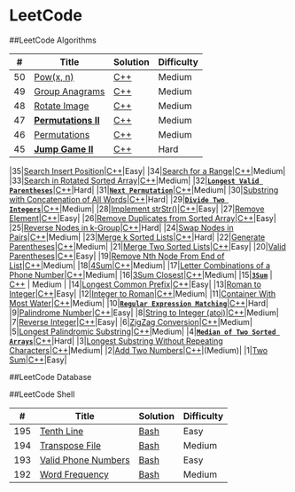 
LeetCode
========

##LeetCode Algorithms

| # | Title | Solution | Difficulty |
|---| ----- | -------- | ----------- |
|50|[Pow(x, n)](https://leetcode.com/problems/powx-n/#/description)|[C++](./50.cpp)|Medium|
|49|[Group Anagrams](https://leetcode.com/problems/anagrams/#/description)|[C++](./49.cpp)|Medium|
|48|[Rotate Image](https://leetcode.com/problems/rotate-image/#/description)|[C++](./48.cpp)|Medium|
|47|[**Permutations II**](https://leetcode.com/problems/permutations-ii/#/description)|[C++](./47.cpp)|Medium|
|46|[Permutations](https://leetcode.com/problems/permutations/#/description)|[C++](./46.cpp)|Medium|
|45|[**Jump Game II**](https://leetcode.com/problems/jump-game-ii/#/description)|[C++](./45.cpp)|Hard|

|35|[Search Insert Position](https://leetcode.com/problems/search-insert-position/)|[C++](./Algorithms/CPP/35.cpp)|Easy|
|34|[Search for a Range](https://leetcode.com/problems/search-for-a-range/)|[C++](./Algorithms/CPP/34.cpp)|Medium|
|33|[Search in Rotated Sorted Array](https://leetcode.com/problems/search-in-rotated-sorted-array/)|[C++](./Algorithms/CPP/33.cpp)|Medium|
|32|[**`Longest Valid Parentheses`**](https://leetcode.com/problems/longest-valid-parentheses/)|[C++](./Algorithms/CPP/32.cpp)|Hard|
|31|[**`Next Permutation`**](https://leetcode.com/problems/next-permutation/)|[C++](./Algorithms/CPP/31.cpp)|Medium|
|30|[Substring with Concatenation of All Words](https://leetcode.com/problems/substring-with-concatenation-of-all-words/)|[C++](./Algorithms/CPP/30.cpp)|Hard|
|29|[**`Divide Two Integers`**](https://leetcode.com/problems/divide-two-integers/)|[C++](./Algorithms/CPP/29.cpp)|Medium|
|28|[Implement strStr()](https://leetcode.com/problems/implement-strstr/)|[C++](./Algorithms/CPP/28.cpp)|Easy|
|27|[Remove Element](https://leetcode.com/problems/remove-element/)|[C++](./Algorithms/CPP/27.cpp)|Easy|
|26|[Remove Duplicates from Sorted Array](https://leetcode.com/problems/remove-duplicates-from-sorted-array/)|[C++](./Algorithms/CPP/26.cpp)|Easy|
|25|[Reverse Nodes in k-Group](https://leetcode.com/problems/reverse-nodes-in-k-group/)|[C++](./Algorithms/CPP/25.cpp)|Hard|
|24|[Swap Nodes in Pairs](https://leetcode.com/problems/swap-nodes-in-pairs/)|[C++](./Algorithms/CPP/24.cpp)|Medium|
|23|[Merge k Sorted Lists](https://leetcode.com/problems/merge-k-sorted-lists/)|[C++](./Algorithms/CPP/23.cpp)|Hard|
|22|[Generate Parentheses](https://leetcode.com/problems/generate-parentheses/)|[C++](./Algorithms/CPP/22.cpp)|Medium|
|21|[Merge Two Sorted Lists](https://leetcode.com/problems/merge-two-sorted-lists/)|[C++](./Algorithms/CPP/21.cpp)|Easy|
|20|[Valid Parentheses](https://leetcode.com/problems/valid-parentheses/)|[C++](./Algorithms/CPP/20.cpp)|Easy|
|19|[Remove Nth Node From End of List](https://leetcode.com/problems/remove-nth-node-from-end-of-list/)|[C++](./Algorithms/CPP/19.cpp)|Medium|
|18|[4Sum](https://leetcode.com/problems/4sum/)|[C++](./Algorithms/CPP/18.cpp)|Medium|
|17|[Letter Combinations of a Phone Number](https://leetcode.com/problems/letter-combinations-of-a-phone-number/)|[C++](./Algorithms/CPP/17.cpp)|Medium|
|16|[3Sum Closest](https://leetcode.com/problems/3sum-closest/)|[C++](./Algorithms/CPP/16.cpp)|Medium|
|15|[**`3Sum`**](https://leetcode.com/problems/3sum/) | [C++](./Algorithms/CPP/15.cpp) | Medium |
|14|[Longest Common Prefix](https://leetcode.com/problems/longest-common-prefix/)|[C++](./Algorithms/CPP/14.cpp)|Easy|
|13|[Roman to Integer](https://leetcode.com/problems/roman-to-integer/)|[C++](./Algorithms/CPP/13.cpp)|Easy|
|12|[Integer to Roman](https://leetcode.com/problems/integer-to-roman/)|[C++](./Algorithms/CPP/12.cpp)|Medium|
|11|[Container With Most Water](https://leetcode.com/problems/container-with-most-water/)|[C++](./Algorithms/CPP/11.cpp)|Medium|
|10|[**`Regular Expression Matching`**](https://leetcode.com/problems/regular-expression-matching/)|[C++](./Algorithms/CPP/10.cpp)|Hard|
|9|[Palindrome Number](https://leetcode.com/problems/palindrome-number/)|[C++](./Algorithms/CPP/9.cpp)|Easy|
|8|[String to Integer (atoi)](https://leetcode.com/problems/string-to-integer-atoi/)|[C++](./Algorithms/CPP/8.cpp)|Medium|
|7|[Reverse Integer](https://leetcode.com/problems/reverse-integer/)|[C++](./Algorithms/CPP/7.cpp)|Easy|
|6|[ZigZag Conversion](https://leetcode.com/problems/zigzag-conversion/)|[C++](./Algorithms/CPP/6.cpp)|Medium|
|5|[Longest Palindromic Substring](https://leetcode.com/problems/longest-palindromic-substring/)|[C++](./Algorithms/CPP/5.cpp)|Medium|
|4|[**`Median of Two Sorted Arrays`**](https://leetcode.com/problems/median-of-two-sorted-arrays/)|[C++](./Algorithms/CPP/4.cpp)|Hard|
|3|[Longest Substring Without Repeating Characters](https://leetcode.com/problems/longest-substring-without-repeating-characters/)|[C++](./Algorithms/CPP/3.cpp)|Medium|
|2|[Add Two Numbers](https://leetcode.com/problems/add-two-numbers/)|[C++](./Algorithms/CPP/2.cpp)|(Medium)|
|1|[Two Sum](https://leetcode.com/problems/two-sum/)|[C++](./Algorithms/CPP/1.cpp)|Easy|


##LeetCode Database


##LeetCode Shell

| # | Title | Solution | Difficulty |
|---| ----- | -------- | ---------- |
|195|[Tenth Line](https://leetcode.com/problems/tenth-line/)|[Bash](./Shell/195.sh)|Easy|
|194|[Transpose File](https://leetcode.com/problems/transpose-file/)|[Bash](./Shell/194.sh)|Medium|
|193|[Valid Phone Numbers](https://leetcode.com/problems/valid-phone-numbers/)|[Bash](./Shell/193.sh)|Easy|
|192|[Word Frequency](https://leetcode.com/problems/word-frequency/)|[Bash](./Shell/192.sh)|Medium|



